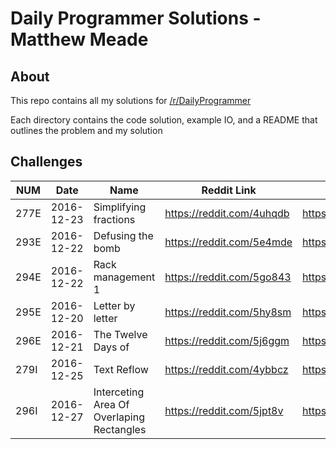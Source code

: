 # Daily Programmer Solutions - Matthew Meade

## About
This repo contains all my solutions for [/r/DailyProgrammer](https://www.reddit.com/r/dailyprogrammer/)

Each directory contains the code solution, example IO, and a README that outlines the problem and my solution

## Challenges
| NUM  | Date       | Name | Reddit Link               			| Code Link             | Language | 
|------|------------|-------------------------------------------|---------------------------|-----------------------|----------| 
| 277E | 2016-12-23 | Simplifying fractions                     | https://reddit.com/4uhqdb | https://goo.gl/ASbVf6 | C++      | 
| 293E | 2016-12-22 | Defusing the bomb                         | https://reddit.com/5e4mde | https://goo.gl/OEYxQp | C++      | 
| 294E | 2016-12-22 | Rack management 1                         | https://reddit.com/5go843 | https://goo.gl/4peDXx | C++      | 
| 295E | 2016-12-20 | Letter by letter                          | https://reddit.com/5hy8sm | https://goo.gl/WGPrcs | C++      | 
| 296E | 2016-12-21 | The Twelve Days of                        | https://reddit.com/5j6ggm | https://goo.gl/9ygsvc | C++      | 
| 279I | 2016-12-25 | Text Reflow                               | https://reddit.com/4ybbcz | https://goo.gl/AMmTtf | C++      | 
| 296I | 2016-12-27 | Interceting Area Of Overlaping Rectangles | https://reddit.com/5jpt8v | https://goo.gl/DDld7L | C++      | 

